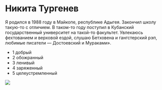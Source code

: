 # Никита Тургенев

Я родился в 1988 году в Майкопе, республике Адыгея. Закончил школу такую-то с отличием. В таком-то году поступил в Кубанский государственный университет на такой-то факультет. Увлекаюсь фехтованием и верховой ездой, слушаю Бетховена и гангстерский рэп, любимые писатели — Достоевский и Мураками».

* 1 добрый 
* 2 обожранный 
* 3 ленивый 
* 4 заряженный
* 5 целеустремленный


![](https://givotniymir.ru/wp-content/uploads/2017/04/keltskaya-koshka-opisanie-osobennosti-uxod-i-cena-keltskoj-koshki-4.jpg)
